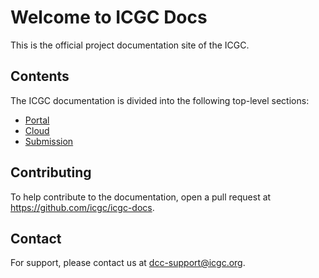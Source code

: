 # Welcome to ICGC Docs

This is the official project documentation site of the ICGC.

## Contents

The ICGC documentation is divided into the following top-level sections:

* [Portal](portal/about.md)
* [Cloud](cloud/guide.md)
* [Submission](submission/about.md)

## Contributing

To help contribute to the documentation, open a pull request at <a href="https://github.com/icgc/icgc-docs"><i class="fa fa-github"></i> https://github.com/icgc/icgc-docs</a>.

## Contact

For support, please contact us at [dcc-support@icgc.org](mailto:dcc-support@icgc.org).
